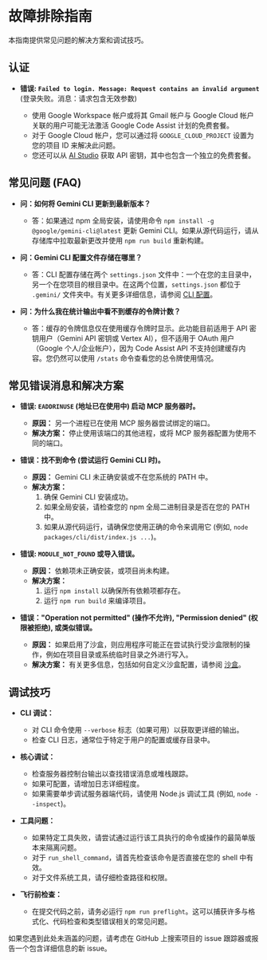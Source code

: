 # 故障排除指南

本指南提供常见问题的解决方案和调试技巧。

## 认证

- **错误: `Failed to login. Message: Request contains an invalid argument`** (登录失败。消息：请求包含无效参数)

  - 使用 Google Workspace 帐户或将其 Gmail 帐户与 Google Cloud 帐户关联的用户可能无法激活 Google Code Assist 计划的免费套餐。
  - 对于 Google Cloud 帐户，您可以通过将 `GOOGLE_CLOUD_PROJECT` 设置为您的项目 ID 来解决此问题。
  - 您还可以从 [AI Studio](http://aistudio.google.com/app/apikey) 获取 API 密钥，其中也包含一个独立的免费套餐。

## 常见问题 (FAQ)

- **问：如何将 Gemini CLI 更新到最新版本？**

  - 答：如果通过 npm 全局安装，请使用命令 `npm install -g @google/gemini-cli@latest` 更新 Gemini CLI。如果从源代码运行，请从存储库中拉取最新更改并使用 `npm run build` 重新构建。

- **问：Gemini CLI 配置文件存储在哪里？**

  - 答：CLI 配置存储在两个 `settings.json` 文件中：一个在您的主目录中，另一个在您项目的根目录中。在这两个位置，`settings.json` 都位于 `.gemini/` 文件夹中。有关更多详细信息，请参阅 [CLI 配置](./cli/configuration.md)。

- **问：为什么我在统计输出中看不到缓存的令牌计数？**

  - 答：缓存的令牌信息仅在使用缓存令牌时显示。此功能目前适用于 API 密钥用户（Gemini API 密钥或 Vertex AI），但不适用于 OAuth 用户（Google 个人/企业帐户），因为 Code Assist API 不支持创建缓存内容。您仍然可以使用 `/stats` 命令查看您的总令牌使用情况。

## 常见错误消息和解决方案

- **错误: `EADDRINUSE` (地址已在使用中) 启动 MCP 服务器时。**

  - **原因：** 另一个进程已在使用 MCP 服务器尝试绑定的端口。
  - **解决方案：**
    停止使用该端口的其他进程，或将 MCP 服务器配置为使用不同的端口。

- **错误：找不到命令 (尝试运行 Gemini CLI 时)。**

  - **原因：** Gemini CLI 未正确安装或不在您系统的 PATH 中。
  - **解决方案：**
    1.  确保 Gemini CLI 安装成功。
    2.  如果全局安装，请检查您的 npm 全局二进制目录是否在您的 PATH 中。
    3.  如果从源代码运行，请确保您使用正确的命令来调用它 (例如, `node packages/cli/dist/index.js ...`)。

- **错误: `MODULE_NOT_FOUND` 或导入错误。**

  - **原因：** 依赖项未正确安装，或项目尚未构建。
  - **解决方案：**
    1.  运行 `npm install` 以确保所有依赖项都存在。
    2.  运行 `npm run build` 来编译项目。

- **错误："Operation not permitted" (操作不允许), "Permission denied" (权限被拒绝), 或类似错误。**

  - **原因：** 如果启用了沙盒，则应用程序可能正在尝试执行受沙盒限制的操作，例如在项目目录或系统临时目录之外进行写入。
  - **解决方案：** 有关更多信息，包括如何自定义沙盒配置，请参阅 [沙盒](./cli/configuration.md#sandboxing)。

## 调试技巧

- **CLI 调试：**

  - 对 CLI 命令使用 `--verbose` 标志（如果可用）以获取更详细的输出。
  - 检查 CLI 日志，通常位于特定于用户的配置或缓存目录中。

- **核心调试：**

  - 检查服务器控制台输出以查找错误消息或堆栈跟踪。
  - 如果可配置，请增加日志详细程度。
  - 如果需要单步调试服务器端代码，请使用 Node.js 调试工具 (例如, `node --inspect`)。

- **工具问题：**

  - 如果特定工具失败，请尝试通过运行该工具执行的命令或操作的最简单版本来隔离问题。
  - 对于 `run_shell_command`，请首先检查该命令是否直接在您的 shell 中有效。
  - 对于文件系统工具，请仔细检查路径和权限。

- **飞行前检查：**
  - 在提交代码之前，请务必运行 `npm run preflight`。这可以捕获许多与格式化、代码检查和类型错误相关的常见问题。

如果您遇到此处未涵盖的问题，请考虑在 GitHub 上搜索项目的 issue 跟踪器或报告一个包含详细信息的新 issue。